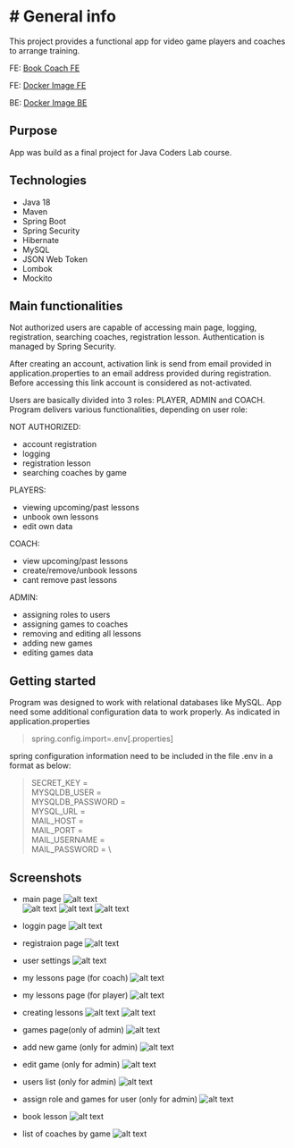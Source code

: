 # # General info

This project provides a functional app for video game players and coaches to arrange training.  

FE: [Book Coach FE](https://github.com/Luzu4/bookCoach_FE)

FE:  [Docker Image FE](https://hub.docker.com/repository/docker/luzu4/bookcoachfe)

BE:  [Docker Image BE](https://hub.docker.com/repository/docker/luzu4/bookcoachbe/general)

## Purpose
App was build as a final project for Java Coders Lab course.

## Technologies
- Java 18
- Maven
- Spring Boot
- Spring Security
- Hibernate
- MySQL
- JSON Web Token
- Lombok
- Mockito

## Main functionalities
Not authorized users are capable of accessing main page, logging, registration, searching coaches, registration lesson. Authentication is managed by Spring Security.

After creating an account, activation link is send from email provided in application.properties to an email address provided during registration. Before accessing this link account is considered as not-activated.

Users are basically divided into 3 roles: PLAYER, ADMIN and COACH. 
Program delivers various functionalities, depending on user role: 

NOT AUTHORIZED:
- account registration 
- logging
- registration lesson
- searching coaches by game

PLAYERS:
- viewing upcoming/past lessons
- unbook own lessons
- edit own data

COACH: 
- view upcoming/past lessons
- create/remove/unbook lessons
- cant remove past lessons

ADMIN: 
- assigning roles to users 
- assigning games to coaches
- removing and editing all lessons 
- adding new games
- editing games data

## Getting started
Program was designed to work with relational databases like MySQL. 
App need some additional configuration data to work properly. As indicated in application.properties
>spring.config.import=.env[.properties]

spring configuration information need to be included in the file .env in a format as below:

>SECRET_KEY = \
MYSQLDB_USER = \
MYSQLDB_PASSWORD = \
MYSQL_URL = \
MAIL_HOST = \
MAIL_PORT = \
MAIL_USERNAME = \
MAIL_PASSWORD = \

## Screenshots
- main page 
![alt text](screenshots/screen1.png)  
![alt text](screenshots/screen2.png) 
![alt text](screenshots/screen3.png) 
![alt text](screenshots/screen4.png) 

- loggin page
![alt text](screenshots/screen5.png) 

- registraion page
![alt text](screenshots/screen6.png) 

- user settings
![alt text](screenshots/screen8.png) 

- my lessons page (for coach)
![alt text](screenshots/screen9.png)

- my lessons page (for player)
![alt text](screenshots/screen19.png)

- creating lessons
![alt text](screenshots/screen10.png)
![alt text](screenshots/screen11.png)

- games page(only of admin)
![alt text](screenshots/screen12.png)

- add new game (only for admin)
![alt text](screenshots/screen13.png)

- edit game (only for admin)
![alt text](screenshots/screen14.png)

- users list (only for admin)
![alt text](screenshots/screen15.png)

- assign role and games for user (only for admin)
![alt text](screenshots/screen16.png)

- book lesson 
![alt text](screenshots/screen20.png)

- list of coaches by game
![alt text](screenshots/screen21.png)

